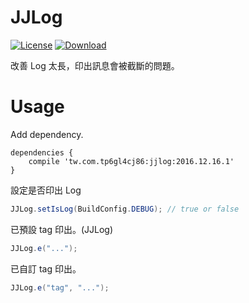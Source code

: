 JJLog
=========================

[![License](https://img.shields.io/badge/license-Apache%202-green.svg)](https://www.apache.org/licenses/LICENSE-2.0)
[ ![Download](https://api.bintray.com/packages/tp6gl4cj86/maven/jjlog/images/download.svg) ](https://bintray.com/tp6gl4cj86/maven/jjlog/_latestVersion)

改善 Log 太長，印出訊息會被截斷的問題。

# Usage

Add dependency.

```
dependencies {
    compile 'tw.com.tp6gl4cj86:jjlog:2016.12.16.1'
}
```

設定是否印出 Log

```java
JJLog.setIsLog(BuildConfig.DEBUG); // true or false
```

已預設 tag 印出。(JJLog)

```java
JJLog.e("...");
```

已自訂 tag 印出。

```java
JJLog.e("tag", "...");
```
